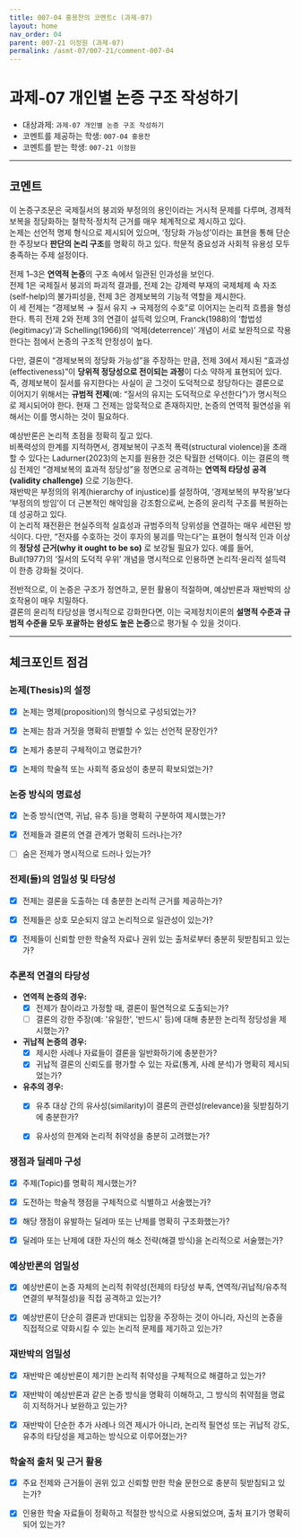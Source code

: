 ```yaml
---
title: 007-04 홍용찬의 코멘트c (과제-07)
layout: home
nav_order: 04
parent: 007-21 이정원 (과제-07)
permalink: /asmt-07/007-21/comment-007-04
---
```


# 과제-07 개인별 논증 구조 작성하기

- 대상과제: `과제-07 개인별 논증 구조 작성하기`
- 코멘트를 제공하는 학생: `007-04 홍용찬`
- 코멘트를 받는 학생: `007-21 이정원`

---

## 코멘트

이 논증구조문은 국제질서의 붕괴와 부정의의 용인이라는 거시적 문제를 다루며, 경제적 보복을 정당화하는 철학적·정치적 근거를 매우 체계적으로 제시하고 있다.  
논제는 선언적 명제 형식으로 제시되어 있으며, ‘정당화 가능성’이라는 표현을 통해 단순한 주장보다 **판단의 논리 구조**를 명확히 하고 있다. 학문적 중요성과 사회적 유용성 모두 충족하는 주제 설정이다.  

전제 1–3은 **연역적 논증**의 구조 속에서 일관된 인과성을 보인다.  
전제 1은 국제질서 붕괴의 파괴적 결과를, 전제 2는 강제력 부재의 국제체제 속 자조(self-help)의 불가피성을, 전제 3은 경제보복의 기능적 역할을 제시한다.  
이 세 전제는 “경제보복 → 질서 유지 → 국제정의 수호”로 이어지는 논리적 흐름을 형성한다. 특히 전제 2와 전제 3의 연결이 설득력 있으며, Franck(1988)의 ‘합법성(legitimacy)’과 Schelling(1966)의 ‘억제(deterrence)’ 개념이 서로 보완적으로 작용한다는 점에서 논증의 구조적 안정성이 높다.  

다만, 결론이 “경제보복의 정당화 가능성”을 주장하는 만큼, 전제 3에서 제시된 “효과성(effectiveness)”이 **당위적 정당성으로 전이되는 과정**이 다소 약하게 표현되어 있다. 즉, 경제보복이 질서를 유지한다는 사실이 곧 그것이 도덕적으로 정당하다는 결론으로 이어지기 위해서는 **규범적 전제**(예: “질서의 유지는 도덕적으로 우선한다”)가 명시적으로 제시되어야 한다. 현재 그 전제는 암묵적으로 존재하지만, 논증의 연역적 필연성을 위해서는 이를 명시하는 것이 필요하다.  

예상반론은 논리적 초점을 정확히 짚고 있다.  
비폭력성의 한계를 지적하면서, 경제보복이 구조적 폭력(structural violence)을 초래할 수 있다는 Ladurner(2023)의 논지를 원용한 것은 탁월한 선택이다. 이는 결론의 핵심 전제인 “경제보복의 효과적 정당성”을 정면으로 공격하는 **연역적 타당성 공격(validity challenge)** 으로 기능한다.  
재반박은 부정의의 위계(hierarchy of injustice)를 설정하여, ‘경제보복의 부작용’보다 ‘부정의의 방임’이 더 근본적인 해악임을 강조함으로써, 논증의 윤리적 구조를 복원하는 데 성공하고 있다.  
이 논리적 재전환은 현실주의적 실효성과 규범주의적 당위성을 연결하는 매우 세련된 방식이다. 다만, “전자를 수호하는 것이 후자의 붕괴를 막는다”는 표현이 형식적 인과 이상의 **정당성 근거(why it ought to be so)** 로 보강될 필요가 있다. 예를 들어, Bull(1977)의 ‘질서의 도덕적 우위’ 개념을 명시적으로 인용하면 논리적·윤리적 설득력이 한층 강화될 것이다.  

전반적으로, 이 논증은 구조가 정연하고, 문헌 활용이 적절하며, 예상반론과 재반박의 상호작용이 매우 치밀하다.  
결론의 윤리적 타당성을 명시적으로 강화한다면, 이는 국제정치이론의 **설명적 수준과 규범적 수준을 모두 포괄하는 완성도 높은 논증**으로 평가될 수 있을 것이다.

---

## 체크포인트 점검

### **논제(Thesis)의 설정**
- [x] 논제는 명제(proposition)의 형식으로 구성되었는가?  
- [x] 논제는 참과 거짓을 명확히 판별할 수 있는 선언적 문장인가?  
- [x] 논제가 충분히 구체적이고 명료한가?  
- [x] 논제의 학술적 또는 사회적 중요성이 충분히 확보되었는가?  


### **논증 방식의 명료성**
- [x] 논증 방식(연역, 귀납, 유추 등)을 명확히 구분하여 제시했는가?  
- [x] 전제들과 결론의 연결 관계가 명확히 드러나는가?  
- [ ] 숨은 전제가 명시적으로 드러나 있는가?  


### **전제(들)의 엄밀성 및 타당성**
- [x] 전제는 결론을 도출하는 데 충분한 논리적 근거를 제공하는가?  
- [x] 전제들은 상호 모순되지 않고 논리적으로 일관성이 있는가?  
- [x] 전제들이 신뢰할 만한 학술적 자료나 권위 있는 출처로부터 충분히 뒷받침되고 있는가?  


### **추론적 연결의 타당성**
- **연역적 논증의 경우:**
  - [x] 전제가 참이라고 가정할 때, 결론이 필연적으로 도출되는가?  
  - [ ] 결론의 강한 주장(예: '유일한', '반드시' 등)에 대해 충분한 논리적 정당성을 제시했는가?  
- **귀납적 논증의 경우:**
  - [x] 제시한 사례나 자료들이 결론을 일반화하기에 충분한가?  
  - [x] 귀납적 결론의 신뢰도를 평가할 수 있는 자료(통계, 사례 분석)가 명확히 제시되었는가?  
- **유추의 경우:**
  - [x] 유추 대상 간의 유사성(similarity)이 결론의 관련성(relevance)을 뒷받침하기에 충분한가?  
  - [x] 유사성의 한계와 논리적 취약성을 충분히 고려했는가?  


### **쟁점과 딜레마 구성**
- [x] 주제(Topic)를 명확히 제시했는가?  
- [x] 도전하는 학술적 쟁점을 구체적으로 식별하고 서술했는가?  
- [x] 해당 쟁점이 유발하는 딜레마 또는 난제를 명확히 구조화했는가?  
- [x] 딜레마 또는 난제에 대한 자신의 해소 전략(해결 방식)을 논리적으로 서술했는가?  


### **예상반론의 엄밀성**
- [x] 예상반론이 논증 자체의 논리적 취약성(전제의 타당성 부족, 연역적/귀납적/유추적 연결의 부적절성)을 직접 공격하고 있는가?  
- [x] 예상반론이 단순히 결론과 반대되는 입장을 주장하는 것이 아니라, 자신의 논증을 직접적으로 약화시킬 수 있는 논리적 문제를 제기하고 있는가?  


### **재반박의 엄밀성**
- [x] 재반박은 예상반론이 제기한 논리적 취약성을 구체적으로 해결하고 있는가?  
- [x] 재반박이 예상반론과 같은 논증 방식을 명확히 이해하고, 그 방식의 취약점을 명료히 지적하거나 보완하고 있는가?  
- [x] 재반박이 단순한 추가 사례나 의견 제시가 아니라, 논리적 필연성 또는 귀납적 강도, 유추의 타당성을 제고하는 방식으로 이루어졌는가?  


### **학술적 출처 및 근거 활용**
- [x] 주요 전제와 근거들이 권위 있고 신뢰할 만한 학술 문헌으로 충분히 뒷받침되고 있는가?  
- [x] 인용한 학술 자료들이 정확하고 적절한 방식으로 사용되었으며, 출처 표기가 명확히 되어 있는가?  

